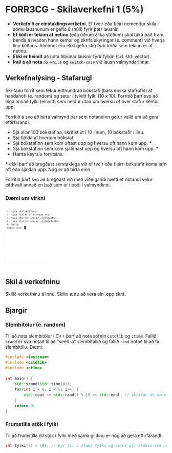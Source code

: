 # FORR3CG - Skilaverkefni 1 (5%)

- **Verkefnið er einstaklingsverkefni.** Ef tveir eða fleiri nemendur skila sömu lausnunum er gefið 0 (núll) fyrir þær lausnir.
- **Ef kóði er tekinn af netinu** (eða öðrum álíka stöðum) skal taka það fram, benda á hvaðan hann kemur og skrifa skýringar (e. comment) við hverja línu kóðans. Almennt eru ekki gefin stig fyrir kóða sem tekinn er af netinu.
- **Ekki er heimlt** að nota tilbúnar lausnir fyrir fylkin (t.d. std::vector).
- **Það á að nota** `do-while` og `switch-case` við lausn valmyndarinnar.

## Verkefnalýsing - Stafarugl

Skrifaðu forrit sem tekur eitthundrað bókstafi (bara enska stafrófið) af handahófi (e. random) og setur í tvívítt fylki (10 x 10). Forritið þarf svo að eiga annað fylki (einvítt) sem heldur utan um hversu of hver stafur kemur upp.

Forritið á svo að birta valmynd þar sem notandinn getur valið um að gera eftirfarandi:

- Sjá allar 100 bókstafina, skrifist út í 10 línum, 10 bókstafir í línu.
- Sjá fjölda af hverjum bókstaf.
- Sjá bókstafinn sem kom oftast upp og hversu oft hann kom upp. __*__
- Sjá bókstafinn sem kom sjaldnast upp og hversu oft hann kom upp. __*__
- Hætta keyrslu forritsins.

__*__ ekki þarf að bregðast sérstaklega við ef tveir eða fleirri bókstafir koma jafn oft eða sjaldan upp. Nóg er að birta einn.

Forritið þarf svo að bregðast við með viðeigandi hætti ef notandi velur eitthvað annað en það sem er í boði í valmyndinni.

### Dæmi um virkni

<img src="./H22_SV1.gif" width="50%" height="50%">

## Skil á verkefninu

Skilið verkefninu á Innu. Skilin ættu að vera ein .cpp skrá.

## Bjargir

### Slembitölur (e. random)

Til að nota slembitölur í C++ þarf að nota söfnin `cstdlib` og `ctime`. Fallið `srand` er svo notað til að "seed-a" slembifallið og fallið `rand` notað til að fá slembitölu. Dæmi:

```c++
#include <iostream>
#include <cstdlib>
#include <ctime>

int main() {
    std::srand(std::time(0));
    for(int i = 0; i < 5; i++) {
        std::cout << std::rand() % 10 << std::endl; // skrifar út eina tölu á bilinu 0 til og með 9
    }
    return 0;
}
```

### Frumstilla stök í fylki

Til að frumstilla öll stök í fylki með sama gildinu er nóg að gera eftirfarandi:

```c++
int fylki[5] = {0}; // býr til 5 staka fylki og setur öll stökin sem núll
```
